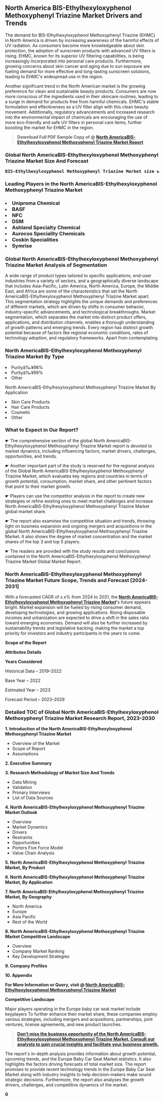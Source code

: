 <p> <h2>North America BIS-Ethylhexyloxyphenol Methoxyphenyl Triazine Market Drivers and Trends</h2><p>The demand for BIS-Ethylhexyloxyphenol Methoxyphenyl Triazine (EHMC) in North America is driven by increasing awareness of the harmful effects of UV radiation. As consumers become more knowledgeable about skin protection, the adoption of sunscreen products with advanced UV filters is rising. EHMC, known for its superior UV filtering capabilities, is being increasingly incorporated into personal care products. Furthermore, growing concerns about skin cancer and aging due to sun exposure are fueling demand for more effective and long-lasting sunscreen solutions, leading to EHMC's widespread use in the region.</p><p>Another significant trend in the North American market is the growing preference for clean and sustainable beauty products. Consumers are now more conscious of the ingredients used in their skincare routines, leading to a surge in demand for products free from harmful chemicals. EHMC's stable formulation and effectiveness as a UV filter align with this clean beauty movement. Additionally, regulatory advancements and increased research into the environmental impact of chemicals are encouraging the use of more eco-friendly and safe UV filters in personal care items, further boosting the market for EHMC in the region.</p></p><blockquote id="" class=""><strong>Download Full PDF Sample Copy of @&nbsp;<a href="https://www.verifiedmarketreports.com/download-sample/?rid=773154&utm_source=GitHub-Jan&utm_medium=283" target="_blank">North AmericaBIS-Ethylhexyloxyphenol Methoxyphenyl Triazine Market Report</a>&nbsp;&nbsp;</strong></blockquote><h3 id="" class=""><strong>Global&nbsp;North AmericaBIS-Ethylhexyloxyphenol Methoxyphenyl Triazine Market Size And Forecast</strong></h3><pre class="reader-text-block__code-block"><strong>BIS-Ethylhexyloxyphenol Methoxyphenyl Triazine Market size was valued at USD 1.5 Billion in 2022 and is projected to reach USD 3.2 Billion by 2030, growing at a CAGR of 10.2% from 2024 to 2030.</strong></pre><h3 id="" class="">Leading Players in the&nbsp;North AmericaBIS-Ethylhexyloxyphenol Methoxyphenyl Triazine Market</h3><h3 class=""></Li><Li>Uniproma Chemical</Li><Li> BASF</Li><Li> NFC</Li><Li> DSM</Li><Li> Ashland Specialty Chemical</Li><Li> Aurocos Speciality Chemicals</Li><Li> Coskin Specialities</Li><Li> Symrise</h3><h3 id="" class="">Global&nbsp;North AmericaBIS-Ethylhexyloxyphenol Methoxyphenyl Triazine Market Analysis of Segmentation</h3><p id="" class="">A wide range of product types tailored to specific applications, end-user industries from a variety of sectors, and a geographically diverse landscape that includes Asia-Pacific, Latin America, North America, Europe, the Middle East, and Africa are some of the characteristics that set the North AmericaBIS-Ethylhexyloxyphenol Methoxyphenyl Triazine Market apart. This segmentation strategy highlights the unique demands and preferences of different markets, which are driven by shifts in consumer behavior, industry-specific advancements, and technological breakthroughs. Market segmentation, which separates the market into distinct product offers, applications, and distribution channels, enables a thorough understanding of growth patterns and emerging trends. Every region has distinct growth potential because of factors like regional economic conditions, rates of technology adoption, and regulatory frameworks. Apart from contemplating</p><h3 id="" class="">North AmericaBIS-Ethylhexyloxyphenol Methoxyphenyl Triazine Market&nbsp;By Type</h3><p></Li><Li>Purityâ‰¥98%</Li><Li> Purityâ‰¥99%</Li><Li> Other</p><div class="" data-test-id=""><p>North AmericaBIS-Ethylhexyloxyphenol Methoxyphenyl Triazine Market&nbsp;By Application</p></div><p class=""></Li><Li>Skin Care Products</Li><Li> Hair Care Products</Li><Li> Cosmetic</Li><Li> Other</p><div class="" data-test-id=""><h3><span class="">What to Expect in Our Report?</span></h3></div><div class="" data-test-id=""><p><span class="">☛ The comprehensive section of the global North AmericaBIS-Ethylhexyloxyphenol Methoxyphenyl Triazine Market report is devoted to market dynamics, including influencing factors, market drivers, challenges, opportunities, and trends.</span></p></div><div class="" data-test-id=""><p><span class="">☛ Another important part of the study is reserved for the regional analysis of the Global North AmericaBIS-Ethylhexyloxyphenol Methoxyphenyl Triazine Market, which evaluates key regions and countries in terms of growth potential, consumption, market share, and other pertinent factors that point to their market growth.</span></p></div><div class="" data-test-id=""><p><span class="">☛ Players can use the competitor analysis in the report to create new strategies or refine existing ones to meet market challenges and increase North AmericaBIS-Ethylhexyloxyphenol Methoxyphenyl Triazine Market global market share.</span></p></div><div class="" data-test-id=""><p><span class="">☛ The report also examines the competitive situation and trends, throwing light on business expansion and ongoing mergers and acquisitions in the global North AmericaBIS-Ethylhexyloxyphenol Methoxyphenyl Triazine Market. It also shows the degree of market concentration and the market shares of the top 3 and top 5 players.</span></p></div><div class="" data-test-id=""><p><span class="">☛ The readers are provided with the study results and conclusions contained in the North AmericaBIS-Ethylhexyloxyphenol Methoxyphenyl Triazine Market Global Market Report.</span></p></div><div class="" data-test-id=""><h3><span class="">North AmericaBIS-Ethylhexyloxyphenol Methoxyphenyl Triazine Market Future Scope, Trends and Forecast [2024-2031]</span></h3></div><div class="" data-test-id=""><p><span class="">With a forecasted CAGR of x.x% from 2024 to 2031, the <strong><a href="https://www.verifiedmarketreports.com/download-sample/?rid=773154&utm_source=GitHub-Jan&utm_medium=283" target="_blank">North AmericaBIS-Ethylhexyloxyphenol Methoxyphenyl Triazine Market</a>'</strong>s future appears bright. Market expansion will be fueled by rising consumer demand, developing technologies, and growing applications. Rising disposable incomes and urbanization are expected to drive a shift in the sales ratio toward emerging economies. Demand will also be further increased by sustainability trends and legislative backing, making the market a top priority for investors and industry participants in the years to come.</span></p><p id="ember66" class="ember-view reader-text-block__paragraph"><strong>Scope of the Report</strong></p><p id="ember67" class="ember-view reader-text-block__paragraph"><strong>Attributes Details</strong></p><p id="ember68" class="ember-view reader-text-block__paragraph"><strong>Years Considered</strong></p><p id="ember69" class="ember-view reader-text-block__paragraph">Historical Data &ndash; 2019&ndash;2022</p><p id="ember70" class="ember-view reader-text-block__paragraph">Base Year &ndash; 2022</p><p id="ember71" class="ember-view reader-text-block__paragraph">Estimated Year &ndash; 2023</p><p id="ember72" class="ember-view reader-text-block__paragraph">Forecast Period &ndash; 2023&ndash;2029</p></div><h3 id="" class="">Detailed TOC of Global North AmericaBIS-Ethylhexyloxyphenol Methoxyphenyl Triazine Market Research Report, 2023-2030</h3><p id="" class=""><strong>1. Introduction of the North AmericaBIS-Ethylhexyloxyphenol Methoxyphenyl Triazine Market</strong></p><ul><li>Overview of the Market</li><li>Scope of Report</li><li>Assumptions</li></ul><p id="" class=""><strong>2. Executive Summary</strong></p><p id="" class=""><strong>3. Research Methodology of Market Size And Trends</strong></p><ul><li>Data Mining</li><li>Validation</li><li>Primary Interviews</li><li>List of Data Sources</li></ul><p id="" class=""><strong>4. North AmericaBIS-Ethylhexyloxyphenol Methoxyphenyl Triazine Market Outlook</strong></p><ul><li>Overview</li><li>Market Dynamics</li><li>Drivers</li><li>Restraints</li><li>Opportunities</li><li>Porters Five Force Model</li><li>Value Chain Analysis</li></ul><p id="" class=""><strong>5. North AmericaBIS-Ethylhexyloxyphenol Methoxyphenyl Triazine Market, By Product</strong></p><p id="" class=""><strong>6. North AmericaBIS-Ethylhexyloxyphenol Methoxyphenyl Triazine Market, By Application</strong></p><p id="" class=""><strong>7. North AmericaBIS-Ethylhexyloxyphenol Methoxyphenyl Triazine Market, By Geography</strong></p><ul><li>North America</li><li>Europe</li><li>Asia Pacific</li><li>Rest of the World</li></ul><p id="" class=""><strong>8. North AmericaBIS-Ethylhexyloxyphenol Methoxyphenyl Triazine Market Competitive Landscape</strong></p><ul><li>Overview</li><li>Company Market Ranking</li><li>Key Development Strategies</li></ul><p id="" class=""><strong>9. Company Profiles</strong></p><p id="" class=""><strong>10. Appendix</strong></p><p><strong>For More Information or Query, visit&nbsp;@ <a href="https://www.verifiedmarketreports.com/product/bis-ethylhexyloxyphenol-methoxyphenyl-triazine-market/" target="_blank">North AmericaBIS-Ethylhexyloxyphenol Methoxyphenyl Triazine Market</a></strong></p><p id="ember61" class="ember-view reader-text-block__paragraph"><strong>Competitive Landscape</strong></p><p id="ember62" class="ember-view reader-text-block__paragraph">Major players operating in the Europe baby car seat market include keyplayers To further enhance their market share, these companies employ various strategies, including mergers and acquisitions, partnerships, joint ventures, license agreements, and new product launches.</p><blockquote id="ember63" class="ember-view reader-text-block__blockquote"><strong><a href="https://www.verifiedmarketreports.com/download-sample/?rid=773154&utm_source=GitHub-Jan&utm_medium=283" target="_blank">Don&rsquo;t miss the business opportunity of the North AmericaBIS-Ethylhexyloxyphenol Methoxyphenyl Triazine Market. Consult our analysts to gain crucial insights and facilitate your business growth.</a></strong></blockquote><p id="ember64" class="ember-view reader-text-block__paragraph">The report's in-depth analysis provides information about growth potential, upcoming trends, and the Europe Baby Car Seat Market statistics. It also highlights the factors driving forecasts of total market size. The report promises to provide recent technology trends in the Europe Baby Car Seat Market along with industry insights to help decision-makers make sound strategic decisions. Furthermore, the report also analyses the growth drivers, challenges, and competitive dynamics of the market.</p><p class="ember-view reader-text-block__paragraph"><strong>0</strong></p>
